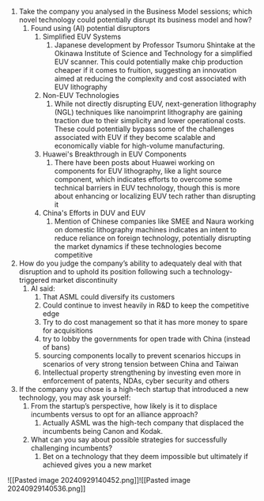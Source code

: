 1. Take the company you analysed in the Business Model sessions; which novel technology could potentially disrupt its business model and how?
	1. Found using (AI) potential disruptors
		1. Simplified EUV Systems
			1. Japanese development by Professor Tsumoru Shintake at the Okinawa Institute of Science and Technology for a simplified EUV scanner. This could potentially make chip production cheaper if it comes to fruition, suggesting an innovation aimed at reducing the complexity and cost associated with EUV lithography
		2. Non-EUV Technologies
			1. While not directly disrupting EUV, next-generation lithography (NGL) techniques like nanoimprint lithography are gaining traction due to their simplicity and lower operational costs. These could potentially bypass some of the challenges associated with EUV if they become scalable and economically viable for high-volume manufacturing.
		3. Huawei's Breakthrough in EUV Components
			1. There have been posts about Huawei working on components for EUV lithography, like a light source component, which indicates efforts to overcome some technical barriers in EUV technology, though this is more about enhancing or localizing EUV tech rather than disrupting it
		4. China's Efforts in DUV and EUV
			1. Mention of Chinese companies like SMEE and Naura working on domestic lithography machines indicates an intent to reduce reliance on foreign technology, potentially disrupting the market dynamics if these technologies become competitive
2. How do you judge the company’s ability to adequately deal with that disruption and to uphold its position following such a technology-triggered market discontinuity
	1. AI said:
		1. That ASML could diversify its customers
		2. Could continue to invest heavily in R&D to keep the competitive edge
		3. Try to do cost management so that it has more money to spare for acquisitions
		4. try to lobby the governments for open trade with China (instead of bans)
		5. sourcing components locally to prevent scenarios hiccups in scenarios of very strong tension between China and Taiwan
		6. Intellectual property strengthening by investing even more in enforcement of patents, NDAs, cyber security and others
3. If the company you chose is a high-tech startup that introduced a new technology, you may ask yourself:
	1. From the startup’s perspective, how likely is it to displace incumbents versus to opt for an alliance approach?
		1. Actually ASML was the high-tech company that displaced the incumbents being Canon and Kodak.
	2. What can you say about possible strategies for successfully challenging incumbents?
		1. Bet on a technology that they deem impossible but ultimately if achieved gives you a new market



![[Pasted image 20240929140452.png]]![[Pasted image 20240929140536.png]]